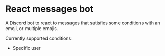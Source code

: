 # React messages bot
A Discord bot to react to messages that satisfies some conditions with an emoji, or multiple emojis.

Currently supported conditions:
+ Specific user